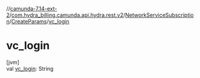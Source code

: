 //[camunda-7.14-ext-2](../../../../index.md)/[com.hydra_billing.camunda.api.hydra.rest.v2](../../index.md)/[NetworkServiceSubscription](../index.md)/[CreateParams](index.md)/[vc_login](vc_login.md)

# vc_login

[jvm]\
val [vc_login](vc_login.md): String

